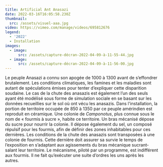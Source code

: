 ```yaml
---
title: Artificial Ant Anasazi
date: 2022-03-16T16:05:58.230Z
thumbnail:
  src: /assets/visuel-aaa.jpg
video: https://vimeo.com/manage/videos/695812676
legend:
  - '2022'
  - Installation
images:
  - image:
      src: /assets/capture-décran-2022-04-09-à-11-55-44.jpg
  - image:
      src: /assets/capture-décran-2022-04-09-à-11-56-00.jpg
---
```


Le peuple Anasazi a connu son apogée de 1000 à 1300 avant de s’effondrer brutalement. Les conditions climatiques, les famines et les maladies sont autant de spéculations émises pour tenter d’expliquer cette disparition soudaine. Le cas de la chute des anasazis est également l’un des seuls ayant été modélisé sous forme de simulation sociale en se basant sur les données recueillies sur le sol où ont vécu les anasazis. Dans l'installation, la portion de territoire occupée de 850 à 1350 par ce peuple amérindien est reproduit en céramique. Une colonie de _Camponotus_, plus connue sous le nom de « fourmis à sucre », habite ce territoire. Un bras mécanisé dépose du sucre pour nourrir la colonie. Il dépose également du sel, un composé répulsif pour les fourmis, afin de définir des zones inhabitables pour ces dernières. Les conditions de la chute des anasazis sont transposées à une colonie de fourmis. Cette dernière doit assurer sa survie le temps de l’exposition en s’adaptant aux agissements du bras mécanique sucrant-salant leur territoire. Le mécanisme, piloté par un programme, est indifférent aux fourmis. Il ne fait qu’exécuter une suite d’ordres les uns après les autres.
